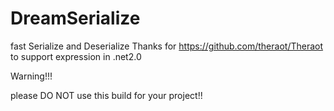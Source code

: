 # DreamSerialize
fast Serialize and Deserialize
Thanks for  https://github.com/theraot/Theraot  to support expression in .net2.0

Warning!!!

please DO NOT use this build for your project!!
